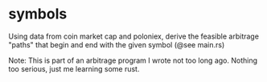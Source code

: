 # symbols

Using data from coin market cap and poloniex, derive the feasible arbitrage "paths" that begin and end with the given symbol (@see main.rs)

Note: This is part of an arbitrage program I wrote not too long ago. Nothing too serious, just me learning some rust.

